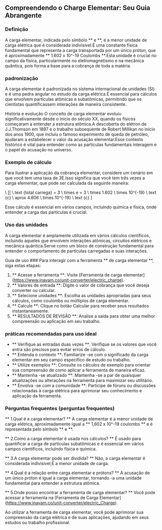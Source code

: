 ## Compreendendo o Charge Elementar: Seu Guia Abrangente

### Definição
A carga elementar, indicada pelo símbolo ** e **, é a menor unidade de carga elétrica que é considerada indivisível.É uma constante física fundamental que representa a carga transportada por um único próton, que é aproximadamente ** 1.602 x 10^-19 Coulombs **.Esta unidade é crucial no campo da física, particularmente no eletromagnetismo e na mecânica quântica, pois forma a base para a cobrança de toda a matéria.

### padronização
A carga elementar é padronizada no sistema internacional de unidades (SI) e é uma pedra angular no estudo da carga elétrica.É essencial para cálculos que envolvem partículas atômicas e subatômicas, permitindo que os cientistas quantificassem interações de maneira consistente.

História e evolução
O conceito de carga elementar evoluiu significativamente desde o início do século XX, quando os físicos começaram a entender a estrutura atômica.A descoberta do elétron de J.J.Thomson em 1897 e o trabalho subsequente de Robert Millikan no início dos anos 1900, que incluiu o famoso experimento de queda de petróleo, ajudaram a estabelecer o valor da acusação elementar.Esse contexto histórico é vital para entender como as partículas fundamentais interagem e o papel do acusação no universo.

### Exemplo de cálculo
Para ilustrar a aplicação da cobrança elementar, considere um cenário em que você tem uma taxa de 3E.Isso significa que você tem três vezes a carga elementar, que pode ser calculada da seguinte maneira:

\ [[
\ text {total carrega} = 3 \ times e = 3 \ times 1.602 \ times 10^{-19} \ text {c} \ aprox 4.806 \ times 10^{-19} \ text {c}
\]

Esse cálculo é essencial em vários campos, incluindo química e física, onde entender a carga das partículas é crucial.

### Uso das unidades
A carga elementar é amplamente utilizada em vários cálculos científicos, incluindo aqueles que envolvem interações atômicas, circuitos elétricos e mecânica quântica.Serve como um bloco de construção fundamental para entender o comportamento de partículas carregadas e suas interações.

Guia de uso ###
Para interagir com a ferramenta ** de carga elementar **, siga estas etapas:

1. ** Acesse a ferramenta **: Visite [Ferramenta de carga elementar] (https://www.inayam.co/unit-converter/electric_charge).
2. ** Valores de entrada **: Digite o valor de cobrança que você deseja converter ou calcular.
3. ** Selecione unidades **: Escolha as unidades apropriadas para seus cálculos, como coulombs ou múltiplos de carga elementar.
4. ** Calcule **: Clique no botão Calcular para receber seus resultados instantaneamente.
5. ** RESULTADOS DE REVISÃO **: Analise a saída para obter uma melhor compreensão ou aplicação em seu trabalho.

### práticas recomendadas para uso ideal
- ** Verifique as entradas duas vezes **: Verifique se os valores que você entra são precisos para evitar erros de cálculo.
- ** Entenda o contexto **: Familiarize -se com o significado da carga elementar em seu campo específico de estudo ou trabalho.
- ** Utilize exemplos **: Consulte os cálculos de exemplo para orientar sua compreensão de como aplicar a ferramenta de maneira eficaz.
- ** Mantenha -se atualizado **: Mantenha -se a par de quaisquer atualizações ou alterações na ferramenta para maximizar seu utilitário.
- ** Envolva -se com a comunidade **: Participe de fóruns ou discussões relacionadas à carga elétrica para aprimorar seu conhecimento e aplicação da ferramenta.

### Perguntas frequentes (perguntas frequentes)

** 1.Qual é a carga elementar? **
A carga elementar é a menor unidade de carga elétrica, aproximadamente igual a ** 1,602 x 10^-19 coulombs ** e é representada pelo símbolo ** e **.

** 2.Como a carga elementar é usada nos cálculos? **
É usado para quantificar a carga de partículas subatômicas e é essencial em vários campos científicos, incluindo física e química.

** 3.A carga elementar pode ser dividida? **
Não, a carga elementar é considerada indivisível;É a menor unidade de carga.

** 4.Qual é a relação entre carga elementar e prótons? **
A acusação de um único próton é igual à carga elementar, tornando -a uma unidade fundamental para entender a estrutura atômica.

** 5.Onde posso encontrar a ferramenta de carga elementar? **
Você pode acessar a ferramenta na [Ferramenta de Carga Elementar] (https://www.inayam.co/unit-converter/electric_Charge).

Ao utilizar a ferramenta de carga elementar, você pode aprimorar sua compreensão da carga elétrica e de suas aplicações, ajudando em seus estudos ou trabalho profissional.